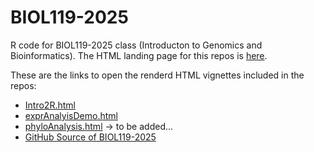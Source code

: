 # BIOL119-2025
R code for BIOL119-2025 class (Introducton to Genomics and Bioinformatics). The HTML landing page for this repos is [here](https://girke.bioinformatics.ucr.edu/BIOL119-2025/). 

These are the links to open the renderd HTML vignettes included in the repos:

+ [Intro2R.html](https://girke.bioinformatics.ucr.edu/BIOL119-2025/Intro2R.html)
+ [exprAnalyisDemo.html](https://girke.bioinformatics.ucr.edu/BIOL119-2025/exprAnalyisDemo.html)
+ [phyloAnalysis.html]() -> to be added...
+ [GitHub Source of BIOL119-2025](https://github.com/tgirke/BIOL119-2025)

